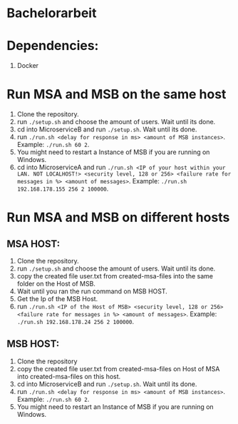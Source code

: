 # Bachelorarbeit

# Dependencies:
1. Docker

# Run MSA and MSB on the same host

1. Clone the repository.
2. run ```./setup.sh``` and choose the amount of users. Wait until its done.
3. cd into MicroserviceB and run ```./setup.sh```. Wait until its done.
4. run ```./run.sh <delay for response in ms> <amount of MSB instances>```. Example: ```./run.sh 60 2```.
5. You might need to restart a Instance of MSB if you are running on Windows.
6. cd into MicroserviceA and run ```./run.sh <IP of your host within your LAN. NOT LOCALHOST!> <security level, 128 or 256> <failure rate for messages in %> <amount of messages>```. Example: ```./run.sh 192.168.178.155 256 2 100000```.

# Run MSA and MSB on different hosts

## MSA HOST:
1. Clone the repository.
2. run ```./setup.sh``` and choose the amount of users. Wait until its done.
3. copy the created file user.txt from created-msa-files into the same folder on the Host of MSB.
4. Wait until you ran the run command on MSB HOST.
5. Get the Ip of the MSB Host.
6. run ```./run.sh <IP of the Host of MSB> <security level, 128 or 256> <failure rate for messages in %> <amount of messages>```. Example: ```./run.sh 192.168.178.24 256 2 100000```.

## MSB HOST:
1. Clone the repository
2. copy the created file user.txt from created-msa-files on Host of MSA into created-msa-files on this host.
3. cd into MicroserviceB and run ```./setup.sh```. Wait until its done.
4. run ```./run.sh <delay for response in ms> <amount of MSB instances>```. Example: ```./run.sh 60 2```.
5. You might need to restart an Instance of MSB if you are running on Windows.
